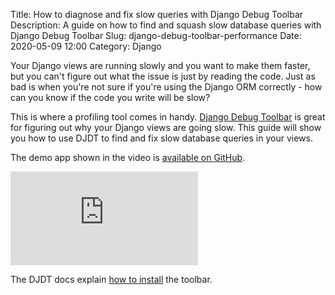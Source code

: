 Title: How to diagnose and fix slow queries with Django Debug Toolbar
Description: A guide on how to find and squash slow database queries with Django Debug Toolbar
Slug: django-debug-toolbar-performance
Date: 2020-05-09 12:00
Category: Django

Your Django views are running slowly and you want to make them faster,
but you can't figure out what the issue is just by reading the code.
Just as bad is when you're not sure if you're using the Django ORM correctly - how can you know if the
code you write will be slow?

This is where a profiling tool comes in handy.
[Django Debug Toolbar](https://django-debug-toolbar.readthedocs.io) is great
for figuring out why your Django views are going slow. This guide will show you how to use DJDT to find and fix slow database queries in your views.

The demo app shown in the video is [available on GitHub](https://github.com/MattSegal/djdt-perf-demo).

<div class="yt-embed">
    <iframe 
        src="https://www.youtube.com/embed/9uoI6pvuvYs" 
        frameborder="0" 
        allow="accelerometer; autoplay; encrypted-media; gyroscope; picture-in-picture" 
        allowfullscreen
    >
    </iframe>
</div>

The DJDT docs explain [how to install](https://django-debug-toolbar.readthedocs.io/en/latest/installation.html) the toolbar.
